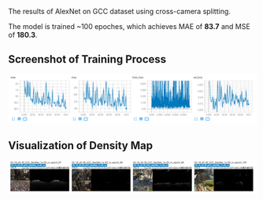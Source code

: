 The results of AlexNet on GCC dataset using cross-camera splitting.

The model is trained ~100 epoches, which achieves MAE of **83.7** and MSE of **180.3**. 

## Screenshot of Training Process

![Detialed infomation during the traning phase.](./img1.png "quantitative-results")

## Visualization of Density Map

![Detialed infomation during the traning phase.](./img2.png "visualization")